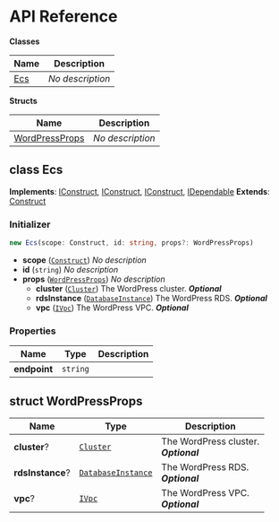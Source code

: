 # API Reference

**Classes**

Name|Description
----|-----------
[Ecs](#cdk-wordpress-ecs)|*No description*


**Structs**

Name|Description
----|-----------
[WordPressProps](#cdk-wordpress-wordpressprops)|*No description*



## class Ecs  <a id="cdk-wordpress-ecs"></a>



__Implements__: [IConstruct](#constructs-iconstruct), [IConstruct](#aws-cdk-core-iconstruct), [IConstruct](#constructs-iconstruct), [IDependable](#aws-cdk-core-idependable)
__Extends__: [Construct](#aws-cdk-core-construct)

### Initializer




```ts
new Ecs(scope: Construct, id: string, props?: WordPressProps)
```

* **scope** (<code>[Construct](#aws-cdk-core-construct)</code>)  *No description*
* **id** (<code>string</code>)  *No description*
* **props** (<code>[WordPressProps](#cdk-wordpress-wordpressprops)</code>)  *No description*
  * **cluster** (<code>[Cluster](#aws-cdk-aws-ecs-cluster)</code>)  The WordPress cluster. __*Optional*__
  * **rdsInstance** (<code>[DatabaseInstance](#aws-cdk-aws-rds-databaseinstance)</code>)  The WordPress RDS. __*Optional*__
  * **vpc** (<code>[IVpc](#aws-cdk-aws-ec2-ivpc)</code>)  The WordPress VPC. __*Optional*__



### Properties


Name | Type | Description 
-----|------|-------------
**endpoint** | <code>string</code> | <span></span>



## struct WordPressProps  <a id="cdk-wordpress-wordpressprops"></a>






Name | Type | Description 
-----|------|-------------
**cluster**? | <code>[Cluster](#aws-cdk-aws-ecs-cluster)</code> | The WordPress cluster.<br/>__*Optional*__
**rdsInstance**? | <code>[DatabaseInstance](#aws-cdk-aws-rds-databaseinstance)</code> | The WordPress RDS.<br/>__*Optional*__
**vpc**? | <code>[IVpc](#aws-cdk-aws-ec2-ivpc)</code> | The WordPress VPC.<br/>__*Optional*__



